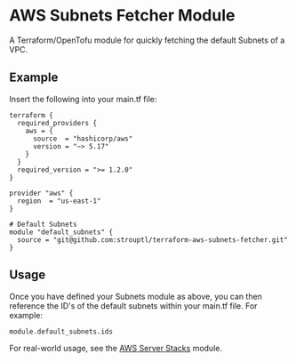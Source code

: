 # AWS Subnets Fetcher Module
A Terraform/OpenTofu module for quickly fetching the default Subnets of a VPC.

## Example
Insert the following into your main.tf file:

    terraform {
      required_providers {
        aws = { 
          source  = "hashicorp/aws"
          version = "~> 5.17"
        }   
      }
      required_version = ">= 1.2.0"
    }
    
    provider "aws" {
      region  = "us-east-1"
    }
    
    # Default Subnets
    module "default_subnets" {
      source = "git@github.com:strouptl/terraform-aws-subnets-fetcher.git"
    }

## Usage
Once you have defined your Subnets module as above, you can then reference the ID's of the default subnets within your main.tf file. For example:

    module.default_subnets.ids

For real-world usage, see the [AWS Server Stacks](https://github.com/strouptl/terraform-aws-server-stack/blob/master/main.tf#L44) module.
